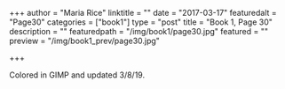 +++
author = "Maria Rice"
linktitle = ""
date = "2017-03-17"
featuredalt = "Page30"
categories = ["book1"]
type = "post"
title = "Book 1, Page 30"
description = ""
featuredpath = "/img/book1/page30.jpg"
featured = ""
preview = "/img/book1_prev/page30.jpg"

+++

Colored in GIMP and updated 3/8/19. 
